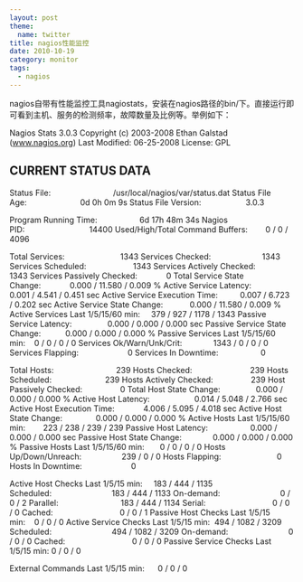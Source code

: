 ```yaml
---
layout: post
theme:
  name: twitter
title: nagios性能监控
date: 2010-10-19
category: monitor
tags:
  - nagios
---
```


nagios自带有性能监控工具nagiostats，安装在nagios路径的bin/下。直接运行即可看到主机、服务的检测频率，故障数量及比例等。举例如下：

Nagios Stats 3.0.3
Copyright (c) 2003-2008 Ethan Galstad (www.nagios.org)
Last Modified: 06-25-2008
License: GPL

CURRENT STATUS DATA
------------------------------------------------------
Status File:                            /usr/local/nagios/var/status.dat
Status File Age:                        0d 0h 0m 9s
Status File Version:                    3.0.3

Program Running Time:                   6d 17h 48m 34s
Nagios PID:                             14400
Used/High/Total Command Buffers:        0 / 0 / 4096

Total Services:                         1343
Services Checked:                       1343
Services Scheduled:                     1343
Services Actively Checked:              1343
Services Passively Checked:             0
Total Service State Change:             0.000 / 11.580 / 0.009 %
Active Service Latency:                 0.001 / 4.541 / 0.451 sec
Active Service Execution Time:          0.007 / 6.723 / 0.202 sec
Active Service State Change:            0.000 / 11.580 / 0.009 %
Active Services Last 1/5/15/60 min:     379 / 927 / 1178 / 1343
Passive Service Latency:                0.000 / 0.000 / 0.000 sec
Passive Service State Change:           0.000 / 0.000 / 0.000 %
Passive Services Last 1/5/15/60 min:    0 / 0 / 0 / 0
Services Ok/Warn/Unk/Crit:              1343 / 0 / 0 / 0
Services Flapping:                      0
Services In Downtime:                   0

Total Hosts:                            239
Hosts Checked:                          239
Hosts Scheduled:                        239
Hosts Actively Checked:                 239
Host Passively Checked:                 0
Total Host State Change:                0.000 / 0.000 / 0.000 %
Active Host Latency:                    0.014 / 5.048 / 2.766 sec
Active Host Execution Time:             4.006 / 5.095 / 4.018 sec
Active Host State Change:               0.000 / 0.000 / 0.000 %
Active Hosts Last 1/5/15/60 min:        223 / 238 / 239 / 239
Passive Host Latency:                   0.000 / 0.000 / 0.000 sec
Passive Host State Change:              0.000 / 0.000 / 0.000 %
Passive Hosts Last 1/5/15/60 min:       0 / 0 / 0 / 0
Hosts Up/Down/Unreach:                  239 / 0 / 0
Hosts Flapping:                         0
Hosts In Downtime:                      0

Active Host Checks Last 1/5/15 min:     183 / 444 / 1135
Scheduled:                           183 / 444 / 1133
On-demand:                           0 / 0 / 2
Parallel:                            183 / 444 / 1134
Serial:                              0 / 0 / 0
Cached:                              0 / 0 / 1
Passive Host Checks Last 1/5/15 min:    0 / 0 / 0
Active Service Checks Last 1/5/15 min:  494 / 1082 / 3209
Scheduled:                           494 / 1082 / 3209
On-demand:                           0 / 0 / 0
Cached:                              0 / 0 / 0
Passive Service Checks Last 1/5/15 min: 0 / 0 / 0

External Commands Last 1/5/15 min:      0 / 0 / 0

&nbsp;
